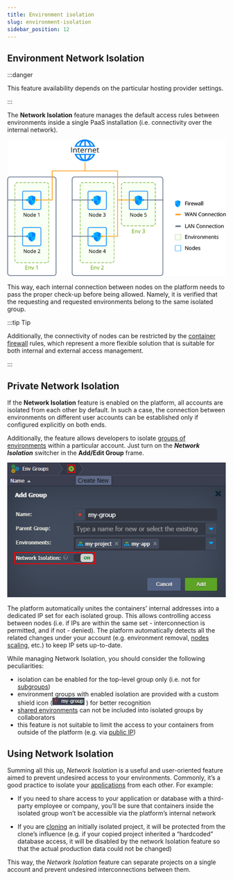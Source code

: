 ```yaml
---
title: Environment isolation
slug: environment-isolation
sidebar_position: 12
---
```


## Environment Network Isolation

:::danger

This feature availability depends on the particular hosting provider settings.

:::

The **Network Isolation** feature manages the default access rules between environments inside a single PaaS installation (i.e. connectivity over the internal network).

<div style={{
    display:'flex',
    justifyContent: 'center',
    margin: '0 0 1rem 0'
}}>

![Locale Dropdown](./img/EnvironmentIsolation/01-request-handling-with-firewall-and-isolation.png)

</div>

This way, each internal connection between nodes on the platform needs to pass the proper check-up before being allowed. Namely, it is verified that the requesting and requested environments belong to the same isolated group.

:::tip Tip

Additionally, the connectivity of nodes can be restricted by the [container firewall](/docs/ApplicationSetting/External%20Access%20To%20Applications/Container%20Firewall) rules, which represent a more flexible solution that is suitable for both internal and external access management.

:::

## Private Network Isolation

If the **Network Isolation** feature is enabled on the platform, all accounts are isolated from each other by default. In such a case, the connection between environments on different user accounts can be established only if configured explicitly on both ends.

Additionally, the feature allows developers to isolate [groups of environments](/docs/EnvironmentManagement/Environment%20Groups/Overview) within a particular account. Just turn on the **_Network Isolation_** switcher in the **Add/Edit Group** frame.

<div style={{
    display:'flex',
    justifyContent: 'center',
    margin: '0 0 1rem 0'
}}>

![Locale Dropdown](./img/EnvironmentIsolation/02-enable-isolation-for-environment-group.png)

</div>

The platform automatically unites the containers' internal addresses into a dedicated IP set for each isolated group. This allows controlling access between nodes (i.e. if IPs are within the same set - interconnection is permitted, and if not - denied). The platform automatically detects all the related changes under your account (e.g. environment removal, [nodes scaling](/docs/ApplicationSetting/Scaling%20And%20Clustering/Horizontal%20Scaling), etc.) to keep IP sets up-to-date.

While managing Network Isolation, you should consider the following peculiarities:

- isolation can be enabled for the top-level group only (i.e. not for [subgroups](/docs/EnvironmentManagement/Environment%20Groups/Group%20Management#add-subgroups))
- environment groups with enabled isolation are provided with a custom shield icon (![Locale Dropdown](./img/EnvironmentIsolation/03-isolated-group-icon.png) ) for better recognition
- [shared environments](/docs/EnvironmentManagement/Share%20Environment) can not be included into isolated groups by collaborators
- this feature is not suitable to limit the access to your containers from outside of the platform (e.g. via [public IP](/docs/ApplicationSetting/External%20Access%20To%20Applications/Public%20IP))

## Using Network Isolation

Summing all this up, _Network Isolation_ is a useful and user-oriented feature aimed to prevent undesired access to your environments. Commonly, it’s a good practice to isolate your [applications](/docs/PlatformOverview/Basics%20&%20Terminology#application) from each other. For example:

- If you need to share access to your application or database with a third-party employee or company, you’ll be sure that containers inside the isolated group won’t be accessible via the platform’s internal network

- If you are [cloning](/docs/EnvironmentManagement/Cloning%20Environment) an initially isolated project, it will be protected from the clone’s influence (e.g. if your copied project inherited a “hardcoded” database access, it will be disabled by the network Isolation feature so that the actual production data could not be changed)

This way, the _Network Isolation_ feature can separate projects on a single account and prevent undesired interconnections between them.
